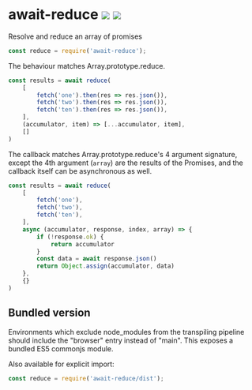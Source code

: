 # await-reduce [![](https://img.shields.io/npm/v/await-reduce.svg)](https://www.npmjs.com/package/await-reduce) [![](https://img.shields.io/badge/source--000000.svg?logo=github&style=social)](https://github.com/omrilotan/mono/tree/master/packages/await-reduce)

Resolve and reduce an array of promises

```js
const reduce = require('await-reduce');
```

The behaviour matches Array.prototype.reduce.

```js
const results = await reduce(
	[
		fetch('one').then(res => res.json()),
		fetch('two').then(res => res.json()),
		fetch('ten').then(res => res.json()),
	],
	(accumulator, item) => [...accumulator, item],
	[]
)
```

The callback matches Array.prototype.reduce's 4 argument signature, except the 4th argument (`array`) are the results of the Promises, and the callback itself can be asynchronous as well.
```js
const results = await reduce(
	[
		fetch('one'),
		fetch('two'),
		fetch('ten'),
	],
	async (accumulator, response, index, array) => {
		if (!response.ok) {
			return accumulator
		}
		const data = await response.json()
		return Object.assign(accumulator, data)
	},
	{}
)
```

## Bundled version
Environments which exclude node_modules from the transpiling pipeline should include the "browser" entry instead of "main". This exposes a bundled ES5 commonjs module.

Also available for explicit import:
```js
const reduce = require('await-reduce/dist');
```
